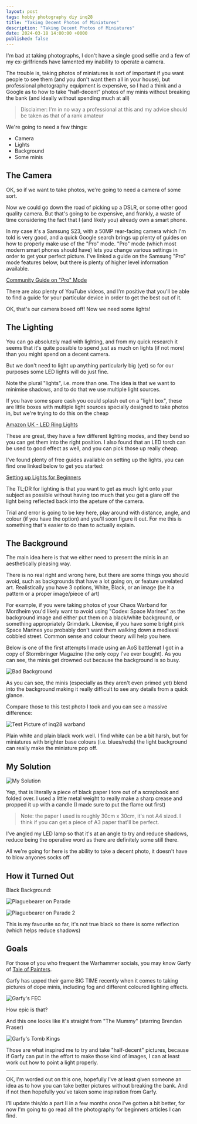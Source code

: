 ```yaml
---
layout: post
tags: hobby photography diy inq28
title: "Taking Decent Photos of Miniatures"
description: "Taking Decent Photos of Miniatures"
date: 2024-03-18 14:00:00 +0000
published: false
---
```




I'm bad at taking photographs, I don't have a single good selfie and a few of my ex-girlfriends have lamented my inability to operate a camera.

The trouble is, taking photos of miniatures is sort of important if you want people to see them (and you don't want them all in your house), but professional photography equipment is expensive, so I had a think and a Google as to how to take "half-decent" photos of my minis without breaking the bank (and ideally without spending much at all)

> Disclaimer: I'm in no way a professional at this and my advice should be taken as that of a rank amateur

We're going to need a few things:

- Camera
- Lights
- Background
- Some minis

## The Camera

OK, so if we want to take photos, we're going to need a camera of some sort.

Now we could go down the road of picking up a DSLR, or some other good quality camera. But that's going to be expensive, and frankly, a waste of time considering the fact that I (and likely you) already own a smart phone.

In my case it's a Samsung S23, with a 50MP rear-facing camera which I'm told is very good, and a quick Google search brings up plenty of guides on how to properly make use of the "Pro" mode. "Pro" mode (which most modern smart phones should have) lets you change various settings in order to get your perfect picture. I've linked a guide on the Samsung "Pro" mode features below, but there is plenty of higher level information available.

[Community Guide on "Pro" Mode](https://r2.community.samsung.com/t5/Tech-Talk/Camera-pro-mode-in-depth-guide/td-p/3317971)

There are also plenty of YouTube videos, and I'm positive that you'll be able to find a guide for your particular device in order to get the best out of it.

OK, that's our camera boxed off! Now we need some lights!

## The Lighting

You can go absolutely mad with lighting, and from my quick research it seems that it's quite possible to spend just as much on lights (if not more) than you might spend on a decent camera.

But we don't need to light up anything particularly big (yet) so for our purposes some LED lights will do just fine.

Note the plural "lights", i.e. more than one. The idea is that we want to minimise shadows, and to do that we use multiple light sources.

If you have some spare cash you could splash out on a "light box", these are little boxes with multiple light sources specially designed to take photos in, but we're trying to do this on the cheap

[Amazon UK - LED Ring Lights](https://www.amazon.co.uk/Dimmable-Brightness-Flexible-Gooseneck-Painting/dp/B0CQYM7699/ref=sr_1_17?crid=2S4K6PWKIKAHB&dib=eyJ2IjoiMSJ9.LLmKCDcUfKqiTTQfCBUO6A5Eu6Dby_iMSPBjE3_Eja4ZNp_tvM29ATozyh-TPYgBxLr42NR91YuRng97vptKZ7xAmkVpB0OwP7vU4W6an60VQZR1OESDHri_oKJ30WTrMmP3EVgAvqtYAp2eLex3ANhaj9ceWM2nLETBbIujgTKppxaqfJZGTwdpfBRJKLGTRGhKWaNv_4856GtEqkUQFCa9t5goUP0Jix4_6NzFEsSBAU-rQtCvMp3U4BEvqbHMxSAtaL-GAsd5EY63-g33CKIReo6m3JG4rtE9zot4SH8.ts8iDTdbRz3Hqdch867aoSYOFfgdNrmfJKOvGYjZAiM&dib_tag=se&keywords=led+desk+lamp+clamp&qid=1710761822&sprefix=led+desk+lamp+cl%2Caps%2C73&sr=8-17)

These are great, they have a few different lighting modes, and they bend so you can get them into the right position. I also found that an LED torch can be used to good effect as well, and you can pick those up really cheap.

I've found plenty of free guides available on setting up the lights, you can find one linked below to get you started:

[Setting up Lights for Beginners](https://shotkit.com/photography-lighting/)

The TL;DR for lighting is that you want to get as much light onto your subject as possible without having too much that you get a glare off the light being reflected back into the apeture of the camera. 

Trial and error is going to be key here, play around with distance, angle, and colour (if you have the option) and you'll soon figure it out. For me this is something that's easier to do than to actually explain.

## The Background

The main idea here is that we either need to present the minis in an aesthetically pleasing way.

There is no real right and wrong here, but there are some things you should avoid, such as backgrounds that have a lot going on, or feature unrelated art. Realistically you have 3 options, White, Black, or an image (be it a pattern or a proper image/piece of art)

For example, if you were taking photos of your Chaos Warband for Mordheim you'd likely want to avoid using "Codex: Space Marines" as the background image and either put them on a black/white background, or something appropriately Grimdark. Likewise, if you have some bright pink Space Marines you probably don't want them walking down a medieval cobbled street. Common sense and colour theory will help you here.



Below is one of the first attempts I made using an AoS battlemat I got in a copy of Stormbringer Magazine (the only copy I've ever bought). As you can see, the minis get drowned out because the background is so busy.

![Bad Background](https://i.imgur.com/OokzlBZ.jpg)

As you can see, the minis (especially as they aren't even primed yet) blend into the background making it really difficult to see any details from a quick glance.

Compare those to this test photo I took and you can see a massive difference:

![Test Picture of inq28 warband](https://i.imgur.com/dlPMPvo.jpg)

Plain white and plain black work well. I find white can be a bit harsh, but for miniatures with brighter base colours (i.e. blues/reds) the light background can really make the miniature pop off.

## My Solution

![My Solution](https://i.imgur.com/m7RjwuJ.jpg)

Yep, that is literally a piece of black paper I tore out of a scrapbook and folded over. I used a little metal weight to really make a sharp crease and propped it up with a candle (I made sure to put the flame out first)

> Note: the paper I used is roughly 30cm x 30cm, it's not A4 sized. I think if you can get a piece of A3 paper that'll be perfect.

I've angled my LED lamp so that it's at an angle to try and reduce shadows, reduce being the operative word as there are definitely some still there.

All we're going for here is the ability to take a decent photo, it doesn't have to blow anyones socks off 

## How it Turned Out

Black Background:

![Plaguebearer on Parade](https://i.imgur.com/cpNCDQ4.jpg)

![Plaguebearer on Parade 2](https://i.imgur.com/eE94iNc.jpg)

This is my favourite so far, it's not true black so there is some reflection (which helps reduce shadows) 


## Goals

For those of you who frequent the Warhammer socials, you may know Garfy of [Tale of Painters](https://taleofpainters.com).

Garfy has upped their game BIG TIME recently when it comes to taking pictures of dope minis, including fog and different coloured lighting effects.

![Garfy's FEC](https://i.imgur.com/ndj90vW.jpeg)

How epic is that?

And this one looks like it's straight from "The Mummy" (starring Brendan Fraser)

![Garfy's Tomb Kings](https://i.imgur.com/mt6lX5t.jpeg)

Those are what inspired me to try and take "half-decent" pictures, because if Garfy can put in the effort to make those kind of images, I can at least work out how to point a light properly.

---

OK, I'm worded out on this one, hopefully I've at least given someone an idea as to how you can take better pictures without breaking the bank. And if not then hopefully you've taken some inspiration from Garfy.

I'll update this/do a part II in a few months once I've gotten a bit better, for now I'm going to go read all the photography for beginners articles I can find.
